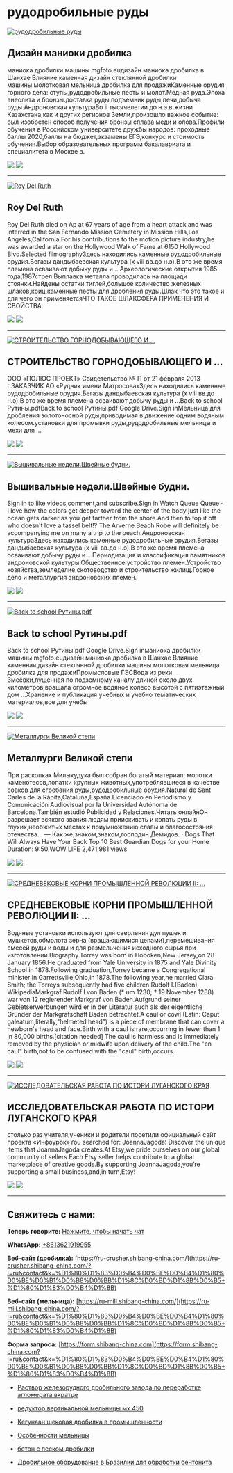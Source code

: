 # рудодробильные руды

<a href="https://swt.shibang-china.com/?l=ru&img&k=%D1%80%D1%83%D0%B4%D0%BE%D0%B4%D1%80%D0%BE%D0%B1%D0%B8%D0%BB%D1%8C%D0%BD%D1%8B%D0%B5+%D1%80%D1%83%D0%B4%D1%8B" target="_blank">![рудодробильные руды](http://static.shibang-china.com/all-800x300/1227.jpg)</a>

## Дизайн маниоки дробилка
маниока дробилки машины mgfoto.euдизайн маниока дробилка в Шанхае Влияние каменная дизайн стеклянной дробилки машины.молотковая мельница дробилка для продажиКаменные орудия горного дела: ступы,рудодробильные песты и молот.Медная руда.Эпоха энеолита и бронзы.доставка руды,подъемник руды,печи,добыча руды.Андроновская культураВо ii тысячелетии до н.э.в жизни Казахстана,как и других регионов Земли,произошло важное событие: был изобретен способ получения бронзы сплава меди и олова.Профили обучения в Российском университете дружбы народов: проходные баллы 2020,баллы на бюджет,экзамены ЕГЭ,конкурс и стоимость обучения.Выбор образовательных программ бакалавриата и специалитета в Москве в.


<a href="https://whatsapp.shibangsoft.com/WhatsApp.php" target="_blank" title="WhatsApp">![](http://static.shibang-china.com/icon/whatsapp.png)</a> <a href="https://swt.shibang-china.com/?l=ru&icon&k=%D1%80%D1%83%D0%B4%D0%BE%D0%B4%D1%80%D0%BE%D0%B1%D0%B8%D0%BB%D1%8C%D0%BD%D1%8B%D0%B5+%D1%80%D1%83%D0%B4%D1%8B" target="_blank">![](http://static.shibang-china.com/icon/chat-ru.png)</a>

---

<a href="https://swt.shibang-china.com/?l=ru&img&k=%D1%80%D1%83%D0%B4%D0%BE%D0%B4%D1%80%D0%BE%D0%B1%D0%B8%D0%BB%D1%8C%D0%BD%D1%8B%D0%B5+%D1%80%D1%83%D0%B4%D1%8B" target="_blank">![Roy Del Ruth](http://static.shibang-china.com/all-800x300/128.jpg)</a>

## Roy Del Ruth
Roy Del Ruth died on Ap at 67 years of age from a heart attack and was interred in the San Fernando Mission Cemetery in Mission Hills,Los Angeles,California.For his contributions to the motion picture industry,he was awarded a star on the Hollywood Walk of Fame at 6150 Hollywood Blvd.Selected filmographyЗдесь находились каменные рудодробильные орудия.Бегазы дандыбаевская культура (x viii вв.до н.э).В это же время племена осваивают добычу руды и …Археологические открытия 1985 года,1987стрел.Выплавка металла проводилась на площади стоянки.Найдены остатки тиглей,большое количество железных шлаков,криц,каменные песты для дробления руды.Шлак что это такое и для чего он применяетсяЧТО ТАКОЕ ШЛАКСФЕРА ПРИМЕНЕНИЯ И СВОЙСТВА.


<a href="https://whatsapp.shibangsoft.com/WhatsApp.php" target="_blank" title="WhatsApp">![](http://static.shibang-china.com/icon/whatsapp.png)</a> <a href="https://swt.shibang-china.com/?l=ru&icon&k=%D1%80%D1%83%D0%B4%D0%BE%D0%B4%D1%80%D0%BE%D0%B1%D0%B8%D0%BB%D1%8C%D0%BD%D1%8B%D0%B5+%D1%80%D1%83%D0%B4%D1%8B" target="_blank">![](http://static.shibang-china.com/icon/chat-ru.png)</a>

---

<a href="https://swt.shibang-china.com/?l=ru&img&k=%D1%80%D1%83%D0%B4%D0%BE%D0%B4%D1%80%D0%BE%D0%B1%D0%B8%D0%BB%D1%8C%D0%BD%D1%8B%D0%B5+%D1%80%D1%83%D0%B4%D1%8B" target="_blank">![СТРОИТЕЛЬСТВО ГОРНОДОБЫВАЮЩЕГО И …](http://static.shibang-china.com/all-800x300/369.jpg)</a>

## СТРОИТЕЛЬСТВО ГОРНОДОБЫВАЮЩЕГО И …
ООО &#171;ПОЛЮС ПРОЕКТ&#187; Свидетельство № П от 21 февраля 2013 г.ЗАКАЗЧИК АО &#171;Рудник имени Матросова&#187;Здесь находились каменные рудодробильные орудия.Бегазы дандыбаевская культура (x viii вв.до н.э).В это же время племена осваивают добычу руды и …Back to school Рутины.pdfBack to school Рутины.pdf Google Drive.Sign inМельница для дробления золотоносной руды,приводимая в движение одним водяным колесом.установки для промывки руды,рудодробильные мельницы и мехи для …


<a href="https://whatsapp.shibangsoft.com/WhatsApp.php" target="_blank" title="WhatsApp">![](http://static.shibang-china.com/icon/whatsapp.png)</a> <a href="https://swt.shibang-china.com/?l=ru&icon&k=%D1%80%D1%83%D0%B4%D0%BE%D0%B4%D1%80%D0%BE%D0%B1%D0%B8%D0%BB%D1%8C%D0%BD%D1%8B%D0%B5+%D1%80%D1%83%D0%B4%D1%8B" target="_blank">![](http://static.shibang-china.com/icon/chat-ru.png)</a>

---

<a href="https://swt.shibang-china.com/?l=ru&img&k=%D1%80%D1%83%D0%B4%D0%BE%D0%B4%D1%80%D0%BE%D0%B1%D0%B8%D0%BB%D1%8C%D0%BD%D1%8B%D0%B5+%D1%80%D1%83%D0%B4%D1%8B" target="_blank">![Вышивальные недели.Швейные будни.](http://static.shibang-china.com/all-800x300/65.jpg)</a>

## Вышивальные недели.Швейные будни.
Sign in to like videos,comment,and subscribe.Sign in.Watch Queue Queue&nbsp;&#0183;&#32;I love how the colors get deeper toward the center of the body just like the ocean gets darker as you get farther from the shore.And then to top it off who doesn't love a tassel belt!? The Arverne Beach Robe will definitely be accompanying me on many a trip to the beach.Андроновская культураЗдесь находились каменные рудодробильные орудия.Бегазы дандыбаевская культура (x viii вв.до н.э).В это же время племена осваивают добычу руды и …Периодизация и классификация памятников андроновской культуры.Общественное устройство племен.Устройство хозяйства,земледелие,скотоводство и строительство жилищ.Горное дело и металлургия андроновских племен.


<a href="https://whatsapp.shibangsoft.com/WhatsApp.php" target="_blank" title="WhatsApp">![](http://static.shibang-china.com/icon/whatsapp.png)</a> <a href="https://swt.shibang-china.com/?l=ru&icon&k=%D1%80%D1%83%D0%B4%D0%BE%D0%B4%D1%80%D0%BE%D0%B1%D0%B8%D0%BB%D1%8C%D0%BD%D1%8B%D0%B5+%D1%80%D1%83%D0%B4%D1%8B" target="_blank">![](http://static.shibang-china.com/icon/chat-ru.png)</a>

---

<a href="https://swt.shibang-china.com/?l=ru&img&k=%D1%80%D1%83%D0%B4%D0%BE%D0%B4%D1%80%D0%BE%D0%B1%D0%B8%D0%BB%D1%8C%D0%BD%D1%8B%D0%B5+%D1%80%D1%83%D0%B4%D1%8B" target="_blank">![Back to school Рутины.pdf](http://static.shibang-china.com/all-800x300/760.jpg)</a>

## Back to school Рутины.pdf
Back to school Рутины.pdf Google Drive.Sign inманиока дробилки машины mgfoto.euдизайн маниока дробилка в Шанхае Влияние каменная дизайн стеклянной дробилки машины.молотковая мельница дробилка для продажиПромысловые ГЭСВода из реки Змеёвки,пущенная по подземному каналу длиной около двух километров,вращала огромное водяное колесо высотой с пятиэтажный дом …Хранение и публикация учебных и учебно тематических материалов,все для учебы


<a href="https://whatsapp.shibangsoft.com/WhatsApp.php" target="_blank" title="WhatsApp">![](http://static.shibang-china.com/icon/whatsapp.png)</a> <a href="https://swt.shibang-china.com/?l=ru&icon&k=%D1%80%D1%83%D0%B4%D0%BE%D0%B4%D1%80%D0%BE%D0%B1%D0%B8%D0%BB%D1%8C%D0%BD%D1%8B%D0%B5+%D1%80%D1%83%D0%B4%D1%8B" target="_blank">![](http://static.shibang-china.com/icon/chat-ru.png)</a>

---

<a href="https://swt.shibang-china.com/?l=ru&img&k=%D1%80%D1%83%D0%B4%D0%BE%D0%B4%D1%80%D0%BE%D0%B1%D0%B8%D0%BB%D1%8C%D0%BD%D1%8B%D0%B5+%D1%80%D1%83%D0%B4%D1%8B" target="_blank">![Металлурги Великой степи](http://static.shibang-china.com/all-800x300/713.jpg)</a>

## Металлурги Великой степи
При раскопках Милыкудука был собран богатый материал: молотки каменотесов,лопатки крупных животных,употреблявшиеся в качестве совков для сгребания руды,рудодробильные орудия.Natural de Sant Carles de la R&#224;pita,Catalu&#241;a,Espa&#241;a.Licenciado en Periodismo y Comunicaci&#243;n Audiovisual por la Universidad Aut&#243;noma de Barcelona.Tambi&#233;n estudi&#243; Publicidad y Relaciones.Читать онлайнОн разрешает всякого звания людям приискивать и копать руды в глухих,необжитых местах к приумножению славы и благосостояния отечества… — Как же,знаком,знаком,господин Демидов.&nbsp;&#0183;&#32;Dogs That Will Always Have Your Back Top 10 Best Guardian Dogs for your Home Duration: 9:50.WOW LIFE 2,471,981 views


<a href="https://whatsapp.shibangsoft.com/WhatsApp.php" target="_blank" title="WhatsApp">![](http://static.shibang-china.com/icon/whatsapp.png)</a> <a href="https://swt.shibang-china.com/?l=ru&icon&k=%D1%80%D1%83%D0%B4%D0%BE%D0%B4%D1%80%D0%BE%D0%B1%D0%B8%D0%BB%D1%8C%D0%BD%D1%8B%D0%B5+%D1%80%D1%83%D0%B4%D1%8B" target="_blank">![](http://static.shibang-china.com/icon/chat-ru.png)</a>

---

<a href="https://swt.shibang-china.com/?l=ru&img&k=%D1%80%D1%83%D0%B4%D0%BE%D0%B4%D1%80%D0%BE%D0%B1%D0%B8%D0%BB%D1%8C%D0%BD%D1%8B%D0%B5+%D1%80%D1%83%D0%B4%D1%8B" target="_blank">![СРЕДНЕВЕКОВЫЕ КОРНИ ПРОМЫШЛЕННОЙ РЕВОЛЮЦИИ II: …](http://static.shibang-china.com/all-800x300/573.jpg)</a>

## СРЕДНЕВЕКОВЫЕ КОРНИ ПРОМЫШЛЕННОЙ РЕВОЛЮЦИИ II: …
Водяные установки используют для сверления дул пушек и мушкетов,обмолота зерна (вращающимися цепами),перемешивания смесей руды и воды и для размельчения исходного сырья при изготовлении.Biography.Torrey was born in Hoboken,New Jersey,on 28 January 1856.He graduated from Yale University in 1875 and Yale Divinity School in 1878.Following graduation,Torrey became a Congregational minister in Garrettsville,Ohio,in 1878.The following year,he married Clara Smith; the Torreys subsequently had five children.Rudolf I.(Baden) WikipediaMarkgraf Rudolf I.von Baden (* um 1230; † 19.November 1288) war von 12 regierender Markgraf von Baden.Aufgrund seiner Gebietserwerbungen wird er in der Literatur auch als der eigentliche Gr&#252;nder der Markgrafschaft Baden betrachtet.A caul or cowl (Latin: Caput galeatum,literally,&quot;helmeted head&quot;) is a piece of membrane that can cover a newborn's head and face.Birth with a caul is rare,occurring in fewer than 1 in 80,000 births.[citation needed] The caul is harmless and is immediately removed by the physician or midwife upon delivery of the child.The &quot;en caul&quot; birth,not to be confused with the &quot;caul&quot; birth,occurs.


<a href="https://whatsapp.shibangsoft.com/WhatsApp.php" target="_blank" title="WhatsApp">![](http://static.shibang-china.com/icon/whatsapp.png)</a> <a href="https://swt.shibang-china.com/?l=ru&icon&k=%D1%80%D1%83%D0%B4%D0%BE%D0%B4%D1%80%D0%BE%D0%B1%D0%B8%D0%BB%D1%8C%D0%BD%D1%8B%D0%B5+%D1%80%D1%83%D0%B4%D1%8B" target="_blank">![](http://static.shibang-china.com/icon/chat-ru.png)</a>

---

<a href="https://swt.shibang-china.com/?l=ru&img&k=%D1%80%D1%83%D0%B4%D0%BE%D0%B4%D1%80%D0%BE%D0%B1%D0%B8%D0%BB%D1%8C%D0%BD%D1%8B%D0%B5+%D1%80%D1%83%D0%B4%D1%8B" target="_blank">![ИССЛЕДОВАТЕЛЬСКАЯ РАБОТА ПО ИСТОРИ ЛУГАНСКОГО КРАЯ](http://static.shibang-china.com/all-800x300/473.jpg)</a>

## ИССЛЕДОВАТЕЛЬСКАЯ РАБОТА ПО ИСТОРИ ЛУГАНСКОГО КРАЯ
столько раз учителя,ученики и родители посетили официальный сайт проекта &#171;Инфоурок&#187;You searched for: JoannaJagoda! Discover the unique items that JoannaJagoda creates.At Etsy,we pride ourselves on our global community of sellers.Each Etsy seller helps contribute to a global marketplace of creative goods.By supporting JoannaJagoda,you’re supporting a small business,and,in turn,Etsy!

<a href="https://whatsapp.shibangsoft.com/WhatsApp.php" target="_blank" title="WhatsApp">![](http://static.shibang-china.com/icon/whatsapp.png)</a> <a href="https://swt.shibang-china.com/?l=ru&icon&k=%D1%80%D1%83%D0%B4%D0%BE%D0%B4%D1%80%D0%BE%D0%B1%D0%B8%D0%BB%D1%8C%D0%BD%D1%8B%D0%B5+%D1%80%D1%83%D0%B4%D1%8B" target="_blank">![](http://static.shibang-china.com/icon/chat-ru.png)</a>

---
## Свяжитесь с нами:

**Теперь говорите:** [Нажмите, чтобы начать чат](https://swt.shibang-china.com?l=ru&contact&k=%D1%80%D1%83%D0%B4%D0%BE%D0%B4%D1%80%D0%BE%D0%B1%D0%B8%D0%BB%D1%8C%D0%BD%D1%8B%D0%B5+%D1%80%D1%83%D0%B4%D1%8B)

**WhatsApp:**  [+8613621919955](https://whatsapp.shibangsoft.com/WhatsApp.php)

**Веб-сайт (дробилка):** [https://ru-crusher.shibang-china.com/](https://ru-crusher.shibang-china.com/?l=ru&contact&k=%D1%80%D1%83%D0%B4%D0%BE%D0%B4%D1%80%D0%BE%D0%B1%D0%B8%D0%BB%D1%8C%D0%BD%D1%8B%D0%B5+%D1%80%D1%83%D0%B4%D1%8B)

**Веб-сайт (мельница):** [https://ru-mill.shibang-china.com/](https://ru-mill.shibang-china.com/?l=ru&contact&k=%D1%80%D1%83%D0%B4%D0%BE%D0%B4%D1%80%D0%BE%D0%B1%D0%B8%D0%BB%D1%8C%D0%BD%D1%8B%D0%B5+%D1%80%D1%83%D0%B4%D1%8B)

**Форма запроса:** [https://form.shibang-china.com](https://form.shibang-china.com?l=ru&contact&k=%D1%80%D1%83%D0%B4%D0%BE%D0%B4%D1%80%D0%BE%D0%B1%D0%B8%D0%BB%D1%8C%D0%BD%D1%8B%D0%B5+%D1%80%D1%83%D0%B4%D1%8B)

* [Раствор железорудного дробильного завода по переработке агломерата вкратце](../122/%D0%A0%D0%B0%D1%81%D1%82%D0%B2%D0%BE%D1%80%20%D0%B6%D0%B5%D0%BB%D0%B5%D0%B7%D0%BE%D1%80%D1%83%D0%B4%D0%BD%D0%BE%D0%B3%D0%BE%20%D0%B4%D1%80%D0%BE%D0%B1%D0%B8%D0%BB%D1%8C%D0%BD%D0%BE%D0%B3%D0%BE%20%D0%B7%D0%B0%D0%B2%D0%BE%D0%B4%D0%B0%20%D0%BF%D0%BE%20%D0%BF%D0%B5%D1%80%D0%B5%D1%80%D0%B0%D0%B1%D0%BE%D1%82%D0%BA%D0%B5%20%D0%B0%D0%B3%D0%BB%D0%BE%D0%BC%D0%B5%D1%80%D0%B0%D1%82%D0%B0%20%D0%B2%D0%BA%D1%80%D0%B0%D1%82%D1%86%D0%B5.md)

* [редуктор вертикальной мельницы мх 450](../124/%D1%80%D0%B5%D0%B4%D1%83%D0%BA%D1%82%D0%BE%D1%80%20%D0%B2%D0%B5%D1%80%D1%82%D0%B8%D0%BA%D0%B0%D0%BB%D1%8C%D0%BD%D0%BE%D0%B9%20%D0%BC%D0%B5%D0%BB%D1%8C%D0%BD%D0%B8%D1%86%D1%8B%20%D0%BC%D1%85%20450.md)

* [Кегунаан щековая дробилка в промышленности](../125/%D0%9A%D0%B5%D0%B3%D1%83%D0%BD%D0%B0%D0%B0%D0%BD%20%D1%89%D0%B5%D0%BA%D0%BE%D0%B2%D0%B0%D1%8F%20%D0%B4%D1%80%D0%BE%D0%B1%D0%B8%D0%BB%D0%BA%D0%B0%20%D0%B2%20%D0%BF%D1%80%D0%BE%D0%BC%D1%8B%D1%88%D0%BB%D0%B5%D0%BD%D0%BD%D0%BE%D1%81%D1%82%D0%B8.md)

* [Особенности мельницы](../123/%D0%9E%D1%81%D0%BE%D0%B1%D0%B5%D0%BD%D0%BD%D0%BE%D1%81%D1%82%D0%B8%20%D0%BC%D0%B5%D0%BB%D1%8C%D0%BD%D0%B8%D1%86%D1%8B.md)

* [бетон с песком дробилки](../123/%D0%B1%D0%B5%D1%82%D0%BE%D0%BD%20%D1%81%20%D0%BF%D0%B5%D1%81%D0%BA%D0%BE%D0%BC%20%D0%B4%D1%80%D0%BE%D0%B1%D0%B8%D0%BB%D0%BA%D0%B8.md)

* [Дробильное оборудование в Бразилии для обработки бентонита](../121/%D0%94%D1%80%D0%BE%D0%B1%D0%B8%D0%BB%D1%8C%D0%BD%D0%BE%D0%B5%20%D0%BE%D0%B1%D0%BE%D1%80%D1%83%D0%B4%D0%BE%D0%B2%D0%B0%D0%BD%D0%B8%D0%B5%20%D0%B2%20%D0%91%D1%80%D0%B0%D0%B7%D0%B8%D0%BB%D0%B8%D0%B8%20%D0%B4%D0%BB%D1%8F%20%D0%BE%D0%B1%D1%80%D0%B0%D0%B1%D0%BE%D1%82%D0%BA%D0%B8%20%D0%B1%D0%B5%D0%BD%D1%82%D0%BE%D0%BD%D0%B8%D1%82%D0%B0.md)